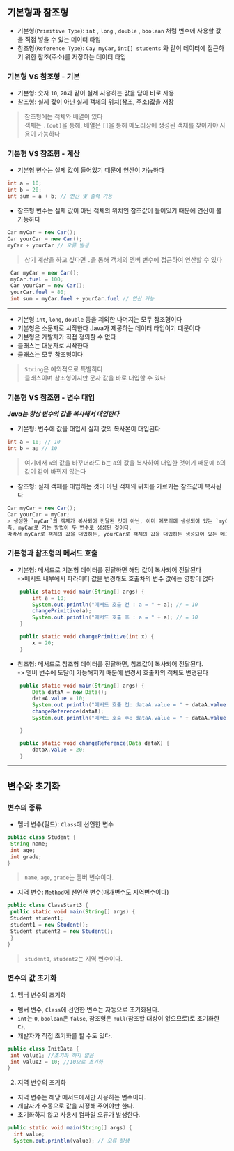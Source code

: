 ## 기본형과 참조형

- 기본형(`Primitive Type`): `int` , `long` , `double` , `boolean` 처럼 변수에 사용할 값을 직접 넣을 수 있는 데이터 타입  
- 참조형(`Reference Type`): `Cay myCar`, `int[] students` 와 같이 데이터에 접근하기 위한 참조(주소)를 저장하는 데이터 타입

### 기본형 VS 참조형 - 기본
- 기본형: 숫자 `10`, `20`과 같이 실제 사용하는 값을 담아 바로 사용
- 참조형: 실제 값이 아닌 실제 객체의 위치(참조, 주소)값을 저장  
>참조형에는 객체와 배열이 있다  
객체는 `.(dot)`을 통해, 배열은 `[]`을 통해 메모리상에 생성된 객체를 찾아가야 사용이 가능하다

### 기본형 VS 참조형 - 계산
  - 기본형 변수는 실제 값이 들어있기 때문에 연산이 가능하다
  ```Java
  int a = 10;
  int b = 20;
  int sum = a + b; // 연산 및 출력 가능
  ```
  - 참조형 변수는 실제 값이 아닌 객체의 위치인 참조값이 들어있기 때문에 연산이 불가능하다
  ```Java
  Car myCar = new Car();
  Car yourCar = new Car();
  myCar + yourCar // 오류 발생
  ```
 >상기 계산을 하고 싶다면 `.`을 통해 객체의 멤버 변수에 접근하여 연산할 수 있다
 ```Java
  Car myCar = new Car();
  myCar.fuel = 100;
  Car yourCar = new Car();
  yourCar.fuel = 80;
  int sum = myCar.fuel + yourCar.fuel // 연산 가능
 ```
---

- 기본형 `int`, `long`, `double` 등을 제외한 나머지는 모두 참조형이다
- 기본형은 소문자로 시작한다 Java가 제공하는 데이터 타입이기 때문이다
- 기본형은 개발자가 직접 정의할 수 없다
- 클래스는 대문자로 시작한다
- 클래스는 모두 참조형이다
>`String`은 예외적으로 특별하다  
>클래스이며 참조형이지만 문자 값을 바로 대입할 수 있다 


### 기본형 VS 참조형 - 변수 대입
***Java는 항상 변수의 값을 복사해서 대입한다***
- 기본형: 변수에 값을 대입시 실제 값의 복사본이 대입된다
```Java
int a = 10; // 10
int b = a; // 10
```
>여기에서 `a`의 값을 바꾸더라도 b는 a의 값을 복사하여 대입한 것이기 때문에 b의 값이 같이 바뀌지 않는다


- 참조형: 실제 객체를 대입하는 것이 아닌 객체의 위치를 가르키는 참조값이 복사된다
```Java
Car myCar = new Car();
Car yourCar = myCar;
> 생성한 `myCar`의 객체가 복사되어 전달된 것이 아닌, 이미 메모리에 생성되어 있는 `myCar`의 참조(주소)값만 복사되어 전달된 것이다.
즉, myCar로 가는 방법이 두 변수로 생성된 것이다.
따라서 myCar로 객체의 값을 대입하든, yourCar로 객체의 값을 대입하든 생성되어 있는 메모리 내부의 객체 값이 변경된 것이기 때문에 하나를 바꾸게 되면 같이 바뀌게 된다.
```

### 기본형과 참조형의 메서드 호출
- 기본형: 메서드로 기본형 데이터를 전달하면 해당 값이 복사되어 전달된다  
->메서드 내부에서 파라미터 값을 변경해도 호출차의 변수 값에는 영향이 없다
```Java
    public static void main(String[] args) {
        int a = 10;
        System.out.println("메서드 호출 전 : a = " + a); // = 10
        changePrimitive(a);
        System.out.println("메서드 호출 후 : a = " + a); // = 10
    }

    public static void changePrimitive(int x) {
        x = 20;
    }
```
- 참조형: 메서드로 참조형 데이터를 전달하면, 참조값이 복사되어 전달된다.  
-> 멤버 변수에 도달이 가능해지기 때문에 변경시 호출자의 객체도 변경된다
```Java
    public static void main(String[] args) {
        Data dataA = new Data();
        dataA.value = 10;
        System.out.println("메서드 호출 전: dataA.value = " + dataA.value); // = 10
        changeReference(dataA);
        System.out.println("메서드 호출 후: dataA.value = " + dataA.value); // = 20

    }

    public static void changeReference(Data dataX) {
        dataX.value = 20;
    }
```

---
## 변수와 초기화
### 변수의 종류
- 멤버 변수(필드): `Class`에 선언한 변수
```Java
public class Student {
 String name;
 int age;
 int grade;
}
```
>`name`, `age`, `grade`는 멤버 변수이다.
- 지역 변수: `Method`에 선언한 변수(매개변수도 지역변수이다)
```Java
public class ClassStart3 {
 public static void main(String[] args) {
 Student student1;
 student1 = new Student();
 Student student2 = new Student();
 }
}
```
>`student1`, `student2`는 지역 변수이다.

### 변수의 값 초기화
1. 멤버 변수의 초기화
- 멤버 변수, `Class`에 선언한 변수는 자동으로 초기화된다.
- `int`는 `0`, `boolean`은 `false`, 참조형은 `null`(참조할 대상이 없으므로)로 초기화한다.
- 개발자가 직접 초기화를 할 수도 있다.
```Java
public class InitData {
 int value1; //초기화 하지 않음
 int value2 = 10; //10으로 초기화
}
```
2. 지역 변수의 초기화
- 지역 변수는 해당 메서드에서만 사용하는 변수이다.
- 개발자가 수동으로 값을 지정해 주어야만 한다.
- 초기화하지 않고 사용시 컴파일 오류가 발생한다.
```Java
public static void main(String[] args) {
  int value;
  System.out.println(value); // 오류 발생
```




